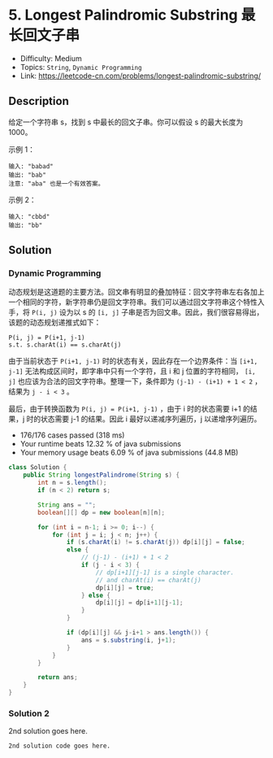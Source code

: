 # 5. Longest Palindromic Substring 最长回文子串

- Difficulty: Medium
- Topics: `String`, `Dynamic Programming`
- Link: https://leetcode-cn.com/problems/longest-palindromic-substring/

## Description

给定一个字符串 s，找到 s 中最长的回文子串。你可以假设 s 的最大长度为 1000。

示例 1：
```
输入: "babad"
输出: "bab"
注意: "aba" 也是一个有效答案。
```
示例 2：
```
输入: "cbbd"
输出: "bb"
```

## Solution

### Dynamic Programming

动态规划是这道题的主要方法。回文串有明显的叠加特征：回文字符串左右各加上一个相同的字符，新字符串仍是回文字符串。我们可以通过回文字符串这个特性入手，将 `P(i, j)` 设为以 s 的 `[i, j]` 子串是否为回文串。因此，我们很容易得出，该题的动态规划递推式如下：

```
P(i, j) = P(i+1, j-1)
s.t. s.charAt(i) == s.charAt(j)
```

由于当前状态于 `P(i+1, j-1)` 时的状态有关，因此存在一个边界条件：当 `[i+1, j-1]` 无法构成区间时，即字串中只有一个字符，且 i 和 j 位置的字符相同， `[i, j]` 也应该为合法的回文字符串。整理一下，条件即为 `(j-1) - (i+1) + 1 < 2` ，结果为 `j - i < 3` 。

最后，由于转换函数为 `P(i, j) = P(i+1, j-1)` ，由于 i 时的状态需要 i+1 的结果，j 时的状态需要 j-1 的结果。因此 i 最好以递减序列遍历，j 以递增序列遍历。

- 176/176 cases passed (318 ms)
- Your runtime beats 12.32 % of java submissions
- Your memory usage beats 6.09 % of java submissions (44.8 MB)

```java
class Solution {
    public String longestPalindrome(String s) {
        int n = s.length();
        if (n < 2) return s;

        String ans = "";
        boolean[][] dp = new boolean[n][n];

        for (int i = n-1; i >= 0; i--) {
            for (int j = i; j < n; j++) {
                if (s.charAt(i) != s.charAt(j)) dp[i][j] = false;
                else {
                    // (j-1) - (i+1) + 1 < 2
                    if (j - i < 3) {
                        // dp[i+1][j-1] is a single character.
                        // and charAt(i) == charAt(j)
                        dp[i][j] = true;
                    } else {
                        dp[i][j] = dp[i+1][j-1];
                    }
                }

                if (dp[i][j] && j-i+1 > ans.length()) {
                    ans = s.substring(i, j+1);
                }
            }
        }

        return ans;
    }
}
```

### Solution 2

2nd solution goes here.

```lang
2nd solution code goes here.
```